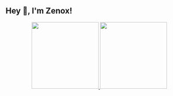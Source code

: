 
## Hey 👋, I'm Zenox! 

<p align="center">
<a href="https://github.com/Zenox1661">
  <img height="180em" src="https://github-readme-stats.vercel.app/api?username=Zenox1661&show_icons=true&title_color=5865F2&icon_color=5865F2&text_color=FFFFFF&bg_color=171B23&include_all_commits=true&count_private=true"/>
  <img height="180em" src="https://github-readme-stats.vercel.app/api/top-langs/?username=Zenox1661&layout=compact&langs_count=8&title_color=5865F2&icon_color=5865F2&text_color=FFFFFF&bg_color=171B23"/>
</a>
</p>

